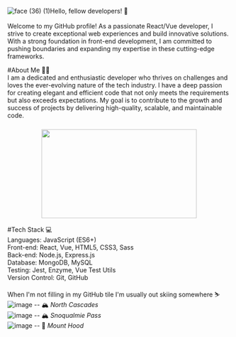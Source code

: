 ![face (36) (1)](https://github.com/sphinxDevVic/sphinxDevVic/assets/157985910/38a433c8-30eb-4dc1-b774-5c8c1f6db773)Hello, fellow developers! 👋<br><br>
Welcome to my GitHub profile! As a passionate React/Vue developer, I strive to create exceptional web experiences and build innovative solutions. With a strong foundation in front-end development, I am committed to pushing boundaries and expanding my expertise in these cutting-edge frameworks.

#About Me 🙋‍♂️<br>
I am a dedicated and enthusiastic developer who thrives on challenges and loves the ever-evolving nature of the tech industry. I have a deep passion for creating elegant and efficient code that not only meets the requirements but also exceeds expectations. My goal is to contribute to the growth and success of projects by delivering high-quality, scalable, and maintainable code.

<h3 align="center">    
    <img src="https://www.mygo.ge/uploads/blog/1584023795.jpg" width="350px" height="200px" />
</h3>

#Tech Stack 💻<br>
Languages: JavaScript (ES6+)<br>
Front-end: React, Vue, HTML5, CSS3, Sass<br>
Back-end: Node.js, Express.js<br>
Database: MongoDB, MySQL<br>
Testing: Jest, Enzyme, Vue Test Utils<br>
Version Control: Git, GitHub<br>


When I'm not filling in my GitHub tile I'm usually out skiing somewhere ⛷
<br>
![image](https://user-images.githubusercontent.com/8812459/165805549-ef9a9a3c-bf8a-4b67-b954-1b27a5bd1356.png)
-- 🏔 *North Cascades*
<br>
![image](https://user-images.githubusercontent.com/8812459/165806072-cb407c2a-711b-4781-a952-245578c975d4.png)
-- 🏔 *Snoqualmie Pass*
<br>
![image](https://user-images.githubusercontent.com/8812459/175373994-554a0a60-fa5b-4166-b39b-9607a991aec2.png)
-- 🗻 *Mount Hood*
